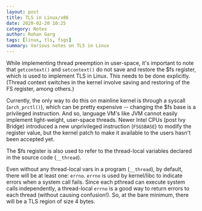 ```yaml
---
layout: post
title: TLS in Linux/x86
date: 2020-02-20 10:25
category: Notes
author: Rohan Garg
tags: [linux, tls, fsgs]
summary: Various notes on TLS in Linux
---
```


While implementing thread preemption in user-space, it's important to
note that `getcontext()` and `setcontext()` do not save and restore
the $fs register, which is used to implement TLS in Linux. This needs
to be done explicitly. (Thread context switches in the kernel involve
saving and restoring of the FS register, among others.)

Currently, the only way to do this on mainline kernel is through a
syscall (`arch_prctl()`), which can be pretty expensive -- changing
the $fs base is a privileged instruction. And so, language VM's like
JVM cannot easily implement light-weight, user-space threads. Newer
Intel CPUs (post Ivy Bridge) introduced a new unprivileged instruction
(`FSGSBASE`) to modify the register value, but the kernel patch to
make it available to the users hasn't been accepted yet.

The $fs register is also used to refer to the thread-local variables
declared in the source code (`__thread`).

Even without any thread-local vars in a program (`__thread`), by
default, there will be at least one: `errno`. `errno` is used by
kernel/libc to indicate errors when a system call fails. Since each
pthread can execute system calls independently, a thread-local `errno`
is a good way to return errors to each thread (without causing
confusion!). So, at the bare minimum, there will be a TLS region of
size 4 bytes.
